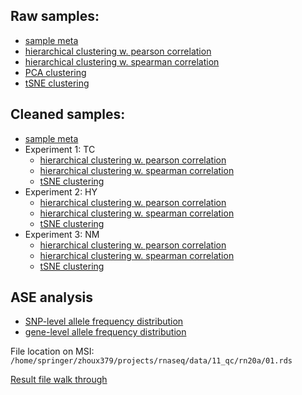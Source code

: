 ## Raw samples:
* [sample meta](https://github.com/orionzhou/barn/tree/master/data/15_read_list)
* [hierarchical clustering w. pearson correlation](11.hclust.p.pdf)
* [hierarchical clustering w. spearman correlation](11.hclust.s.pdf)
* [PCA clustering](11.pca.pdf)
* [tSNE clustering](11.tsne.pdf)

## Cleaned samples:
* [sample meta](01.meta.tsv)
* Experiment 1: TC
  * [hierarchical clustering w. pearson correlation](21.hclust.TC.p.pdf)
  * [hierarchical clustering w. spearman correlation](21.hclust.TC.s.pdf)
  * [tSNE clustering](21.tsne.TC.pdf)
* Experiment 2: HY
  * [hierarchical clustering w. pearson correlation](21.hclust.HY.p.pdf)
  * [hierarchical clustering w. spearman correlation](21.hclust.HY.s.pdf)
  * [tSNE clustering](21.tsne.HY.pdf)
* Experiment 3: NM
  * [hierarchical clustering w. pearson correlation](21.hclust.NM.p.pdf)
  * [hierarchical clustering w. spearman correlation](21.hclust.NM.s.pdf)
  * [tSNE clustering](21.tsne.NM.pdf)

## ASE analysis
* [SNP-level allele frequency distribution](32.afs_site.pdf)
* [gene-level allele frequency distribution](31.afs_gene.pdf)

File location on MSI:
`/home/springer/zhoux379/projects/rnaseq/data/11_qc/rn20a/01.rds`

[Result file walk through](https://github.com/orionzhou/rnaseq/blob/master/output.md)
